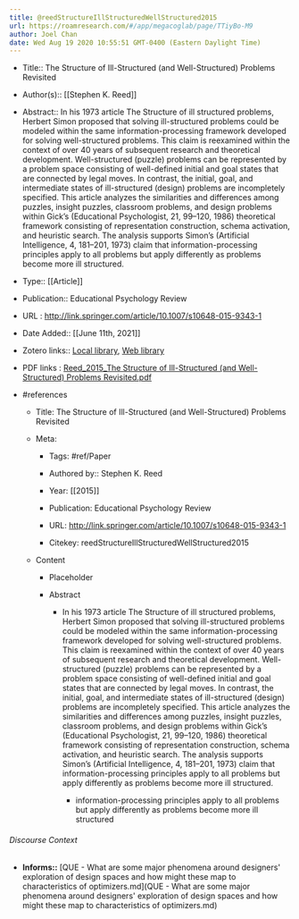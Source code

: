 ```yaml
---
title: @reedStructureIllStructuredWellStructured2015
url: https://roamresearch.com/#/app/megacoglab/page/TTiyBo-M9
author: Joel Chan
date: Wed Aug 19 2020 10:55:51 GMT-0400 (Eastern Daylight Time)
---
```


- Title:: The Structure of Ill-Structured (and Well-Structured) Problems Revisited
- Author(s):: [[Stephen K. Reed]]
- Abstract:: In his 1973 article The Structure of ill structured problems, Herbert Simon proposed that solving ill-structured problems could be modeled within the same information-processing framework developed for solving well-structured problems. This claim is reexamined within the context of over 40 years of subsequent research and theoretical development. Well-structured (puzzle) problems can be represented by a problem space consisting of well-defined initial and goal states that are connected by legal moves. In contrast, the initial, goal, and intermediate states of ill-structured (design) problems are incompletely specified. This article analyzes the similarities and differences among puzzles, insight puzzles, classroom problems, and design problems within Gick’s (Educational Psychologist, 21, 99–120, 1986) theoretical framework consisting of representation construction, schema activation, and heuristic search. The analysis supports Simon’s (Artificial Intelligence, 4, 181–201, 1973) claim that information-processing principles apply to all problems but apply differently as problems become more ill structured.
- Type:: [[Article]]
- Publication:: Educational Psychology Review
- URL : http://link.springer.com/article/10.1007/s10648-015-9343-1
- Date Added:: [[June 11th, 2021]]
- Zotero links:: [Local library](zotero://select/library/items/9EUQQH8L), [Web library](https://www.zotero.org/users/2451508/items/9EUQQH8L)
- PDF links : [Reed_2015_The Structure of Ill-Structured (and Well-Structured) Problems Revisited.pdf](zotero://open-pdf/library/items/3YY5YXL9)
- #references

    - Title: The Structure of Ill-Structured (and Well-Structured) Problems Revisited

    - Meta:

        - Tags: #ref/Paper

        - Authored by::  Stephen K. Reed

        - Year: [[2015]]

        - Publication: Educational Psychology Review

        - URL: http://link.springer.com/article/10.1007/s10648-015-9343-1

        - Citekey: reedStructureIllStructuredWellStructured2015

    - Content

        - Placeholder

        - Abstract

            - In his 1973 article The Structure of ill structured problems, Herbert Simon proposed that solving ill-structured problems could be modeled within the same information-processing framework developed for solving well-structured problems. This claim is reexamined within the context of over 40 years of subsequent research and theoretical development. Well-structured (puzzle) problems can be represented by a problem space consisting of well-defined initial and goal states that are connected by legal moves. In contrast, the initial, goal, and intermediate states of ill-structured (design) problems are incompletely specified. This article analyzes the similarities and differences among puzzles, insight puzzles, classroom problems, and design problems within Gick’s (Educational Psychologist, 21, 99–120, 1986) theoretical framework consisting of representation construction, schema activation, and heuristic search. The analysis supports Simon’s (Artificial Intelligence, 4, 181–201, 1973) claim that information-processing principles apply to all problems but apply differently as problems become more ill structured.

                - information-processing principles apply to all problems but apply differently as problems become more ill structured

###### Discourse Context

- **Informs::** [QUE - What are some major phenomena around designers' exploration of design spaces and how might these map to characteristics of optimizers.md](QUE - What are some major phenomena around designers' exploration of design spaces and how might these map to characteristics of optimizers.md)


